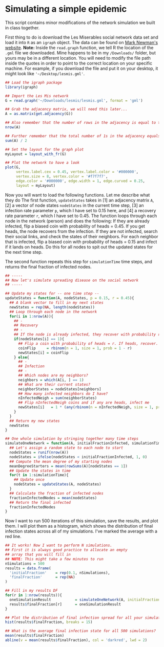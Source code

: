 # Simulating a simple epidemic
This script contains minor modifications of the network simulation we built in class together.

First thing to do is download the Les Miserables social network data set and load it into `R` as an `igraph` object.
The data can be found on [Mark Newman's website](http://www-personal.umich.edu/~mejn/netdata/). **Note:** Inside the `read.graph` function,
we tell R the location of the `.gml` file we downloaded. Mine happens to be in my `/Downloads/` folder, but yours may be in a different location.
You will need to modify the file path inside the quotes in order to point to the correct location on your specific machine.
For example, if you download the file and put it on your desktop, it might look like `'~/Desktop/lesmis.gml'`.

```r
## Load the igraph package
library(igraph)

## Import the Les Mis network
G = read.graph('~/Downloads/lesmis/lesmis.gml', format = 'gml')

## Grab the adjacency matrix, we will need this later...
A = as.matrix(get.adjacency(G))

## Also remember that the number of rows in the adjacency is equal to the number of nodes
nrow(A)

## Further remember that the total number of 1s in the adjacency equals 2 times the number of links
sum(A) / 2

## Set the layout for the graph plot
myLayout = layout_with_fr(G)

## Plot the network to have a look
plot(G,
     vertex.label.cex = 0.45, vertex.label.color = '#000000',
     vertex.size = 8, vertex.color = '#f7f7f7',
     edge.color = '#000000', edge.width = 1, edge.curved = 0.25,
     layout = myLayout)
```

Now you will want to load the following functions. Let me describe what they do
The first function, `updateStates` takes in [1] an adjacency matrix `A`,
[2] a vector of node states `nodeStates` in the current time step,
[3] an infection rate parameter `p`, which I have set to 0.15 here,
and [4] a recovery rate parameter `r`, which I have set to 0.45.
The function loops through each node in the network (person) and does the following:
If they are already infected, flip a biased coin with probability of heads = 0.45.
If you get heads, the node recovers from the infection.
If they are not infected, search their social links, and check the states of their
neighbors. For each neighbor that is infected, flip a biased coin with probability
of heads = 0.15 and infect if it lands on heads. Do this for all nodes to spit out the
updated states for the next time step.

The second function repeats this step for `simulationTime` time steps, and
returns the final fraction of infected nodes.

```r
## -----
## Now let's simulate spreading disease on the social network
## -----

## Update my states for -- one time step --
updateStates = function(A, nodeStates, p = 0.15, r = 0.45){
  ## A blank vector to fill in my next states
  newStates = rep(NA, length(nodeStates))
  ## Loop through each node in the network
  for(i in 1:nrow(A)){
    ## -
    ## Recovery 
    ## -
    ## If the node is already infected, they recover with probability r
    if(nodeStates[i] == 1){
      ## Flip a coin with probability of heads = r. If heads, recover.
      coinFlip     = rbinom(n = 1, size = 1, prob = 1 - r)
      newStates[i] = coinFlip
    } else{
      ## -
      ## Infection 
      ## -
      ## Which nodes are my neighbors?
      neighbors = which(A[i, ] == 1)
      ## What are their current states?
      neighborStates = nodeStates[neighbors]
      ## How many infected neighbors do I have?
      nInfectedNeigh = sum(neighborStates)
      ## Flip nInfectedNeigh coins and if any are heads, infect me
      newStates[i]   = 1 * (any(rbinom(n = nInfectedNeigh, size = 1, prob = p) == 1))
    }
  }
  ## Return my new states
  newStates
}

## One whole simulation by stringing together many time steps
simulateOneNetwork = function(A, initialFractionInfected, simulationTime){
  ## Let's assign a random state to each node to start
  nodeStates = runif(nrow(A))
  nodeStates = ifelse(nodeStates < initialFractionInfected, 1, 0)
  ## Compute the mean degree of my starting nodes
  meanDegreeStarters = mean(rowSums(A)[nodeStates == 1])
  ## Update the states in time
  for(t in 1:simulationTime){
    ## Update once
    nodeStates = updateStates(A, nodeStates)
  }
  ## Calculate the fraction of infected nodes
  fractionInfectedNodes = mean(nodeStates)
  ## Return the final infected
  fractionInfectedNodes
}
```

Now I want to run 500 iterations of this simulation, save the results, and plot them.
I will plot them as a histogram, which shows the distribution of final infection states
across all of my simulations. I've marked the average with a red line.

```r
## It works! Now I want to perform N simulations.
## First it is always good practice to allocate an empty
## array that you will fill in
## NOTE: This might take a few minutes to run
nSimulations = 500
results = data.frame(
  'initialFraction'    = rep(0.1, nSimulations),
  'finalFraction'      = rep(NA)
)

## Fill in my results DF
for(r in 1:nrow(results)){
  oneSimulationResult           = simulateOneNetwork(A, initialFractionInfected = results$initialFraction[r], simulationTime = 100)
  results$finalFraction[r]      = oneSimulationResult
}

## Plot the distribution of final infection spread for all your simulations
hist(results$finalFraction, breaks = 15)

## What is the average final infection state for all 500 simulations?
mean(results$finalFraction)
abline(v = mean(results$finalFraction), col = 'darkred', lwd = 2)
```
